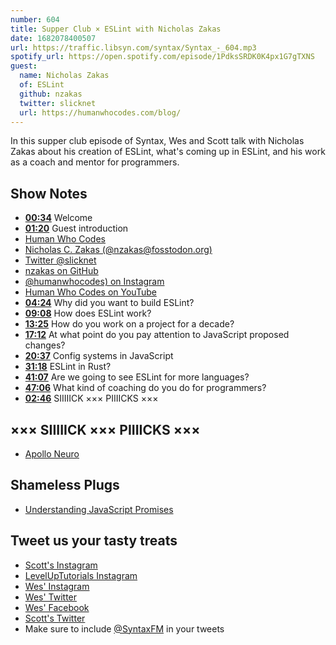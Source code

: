 ```yaml
---
number: 604
title: Supper Club × ESLint with Nicholas Zakas
date: 1682078400507
url: https://traffic.libsyn.com/syntax/Syntax_-_604.mp3
spotify_url: https://open.spotify.com/episode/1PdksSRDK0K4px1G7gTXNS
guest:
  name: Nicholas Zakas
  of: ESLint
  github: nzakas
  twitter: slicknet
  url: https://humanwhocodes.com/blog/
---
```


In this supper club episode of Syntax, Wes and Scott talk with Nicholas Zakas about his creation of ESLint, what's coming up in ESLint, and his work as a coach and mentor for programmers.

## Show Notes

- **[00:34](#t=00:34)** Welcome
- **[01:20](#t=01:20)** Guest introduction
- [Human Who Codes](https://humanwhocodes.com/blog/)
- [Nicholas C. Zakas (@nzakas@fosstodon.org)](https://fosstodon.org/@nzakas)
- [Twitter @slicknet](https://twitter.com/slicknet/)
- [nzakas on GitHub](https://github.com/nzakas/)
- [@humanwhocodes) on Instagram](https://www.instagram.com/humanwhocodes/)
- [Human Who Codes on YouTube](https://www.youtube.com/channel/UC95Pwj8oPPZN2mJCEtMqOsg)
- **[04:24](#t=04:24)** Why did you want to build ESLint?
- **[09:08](#t=09:08)** How does ESLint work?
- **[13:25](#t=13:25)** How do you work on a project for a decade?
- **[17:12](#t=17:12)** At what point do you pay attention to JavaScript proposed changes?
- **[20:37](#t=20:37)** Config systems in JavaScript
- **[31:18](#t=31:18)** ESLint in Rust?
- **[41:07](#t=41:07)** Are we going to see ESLint for more languages?
- **[47:06](#t=47:06)** What kind of coaching do you do for programmers?
- **[02:46](#t=02:46)** SIIIIICK ××× PIIIICKS ×××

## ××× SIIIIICK ××× PIIIICKS ×××

- [Apollo Neuro](https://apolloneuro.com)

## Shameless Plugs

- [Understanding JavaScript Promises](https://ebooks.humanwhocodes.com/)

## Tweet us your tasty treats

- [Scott's Instagram](https://www.instagram.com/stolinski/)
- [LevelUpTutorials Instagram](https://www.instagram.com/LevelUpTutorials/)
- [Wes' Instagram](https://www.instagram.com/wesbos/)
- [Wes' Twitter](https://twitter.com/wesbos)
- [Wes' Facebook](https://www.facebook.com/wesbos.developer)
- [Scott's Twitter](https://twitter.com/stolinski)
- Make sure to include [@SyntaxFM](https://twitter.com/SyntaxFM) in your tweets
